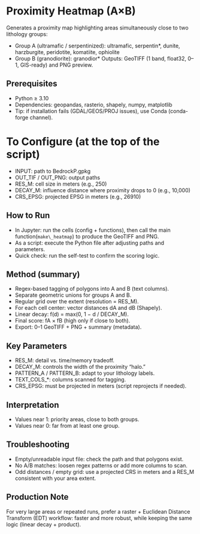 # Proximity Heatmap (A×B)

Generates a proximity map highlighting areas simultaneously close to two lithology groups:

* Group A (ultramafic / serpentinized): ultramafic, serpentin\*, dunite, harzburgite, peridotite, komatiite, ophiolite
* Group B (granodiorite): granodior\*
  Outputs: GeoTIFF (1 band, float32, 0–1, GIS-ready) and PNG preview.

## Prerequisites

* Python ≥ 3.10
* Dependencies: geopandas, rasterio, shapely, numpy, matplotlib
* Tip: if installation fails (GDAL/GEOS/PROJ issues), use Conda (conda-forge channel).

# To Configure (at the top of the script)

* INPUT: path to BedrockP.gpkg
* OUT_TIF / OUT_PNG: output paths
* RES_M: cell size in meters (e.g., 250)
* DECAY_M: influence distance where proximity drops to 0 (e.g., 10,000)
* CRS_EPSG: projected EPSG in meters (e.g., 26910)

## How to Run

* In Jupyter: run the cells (config + functions), then call the main function(`make\_heatmap`) to produce the GeoTIFF and PNG.
* As a script: execute the Python file after adjusting paths and parameters.
* Quick check: run the self-test to confirm the scoring logic.

## Method (summary)

* Regex-based tagging of polygons into A and B (text columns).
* Separate geometric unions for groups A and B.
* Regular grid over the extent (resolution = RES_M).
* For each cell center: vector distances dA and dB (Shapely).
* Linear decay: f(d) = max(0, 1 − d / DECAY_M).
* Final score: fA × fB (high only if close to both).
* Export: 0–1 GeoTIFF + PNG + summary (metadata).

## Key Parameters

* RES_M: detail vs. time/memory tradeoff.
* DECAY_M: controls the width of the proximity “halo.”
* PATTERN_A / PATTERN_B: adapt to your lithology labels.
* TEXT_COLS_\*: columns scanned for tagging.
* CRS_EPSG: must be projected in meters (script reprojects if needed).

## Interpretation

* Values near 1: priority areas, close to both groups.
* Values near 0: far from at least one group.

## Troubleshooting

* Empty/unreadable input file: check the path and that polygons exist.
* No A/B matches: loosen regex patterns or add more columns to scan.
* Odd distances / empty grid: use a projected CRS in meters and a RES_M consistent with your area extent.

## Production Note

For very large areas or repeated runs, prefer a raster + Euclidean Distance Transform (EDT) workflow: faster and more robust, while keeping the same logic (linear decay + product).

